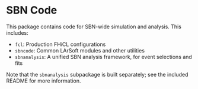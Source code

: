 SBN Code
========
This package contains code for SBN-wide simulation and analysis. This includes:

* `fcl`: Production FHiCL configurations
* `sbncode`: Common LArSoft modules and other utilities
* `sbnanalysis`: A unified SBN analysis framework, for event selections and
  fits

Note that the `sbnanalysis` subpackage is built separately; see the included
README for more information.

